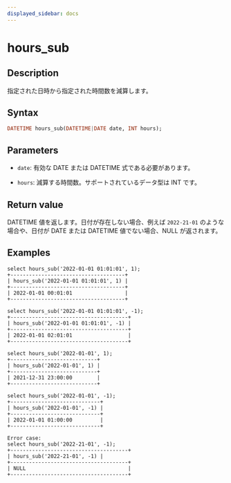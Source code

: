 ```yaml
---
displayed_sidebar: docs
---
```


# hours_sub

## Description

指定された日時から指定された時間数を減算します。

## Syntax

```Haskell
DATETIME hours_sub(DATETIME|DATE date, INT hours);
```

## Parameters

* `date`: 有効な DATE または DATETIME 式である必要があります。

* `hours`: 減算する時間数。サポートされているデータ型は INT です。

## Return value

DATETIME 値を返します。日付が存在しない場合、例えば `2022-21-01` のような場合や、日付が DATE または DATETIME 値でない場合、NULL が返されます。

## Examples

```Plain Text
select hours_sub('2022-01-01 01:01:01', 1);
+-------------------------------------+
| hours_sub('2022-01-01 01:01:01', 1) |
+-------------------------------------+
| 2022-01-01 00:01:01                 |
+-------------------------------------+

select hours_sub('2022-01-01 01:01:01', -1);
+--------------------------------------+
| hours_sub('2022-01-01 01:01:01', -1) |
+--------------------------------------+
| 2022-01-01 02:01:01                  |
+--------------------------------------+

select hours_sub('2022-01-01', 1);
+----------------------------+
| hours_sub('2022-01-01', 1) |
+----------------------------+
| 2021-12-31 23:00:00        |
+----------------------------+

select hours_sub('2022-01-01', -1);
+-----------------------------+
| hours_sub('2022-01-01', -1) |
+-----------------------------+
| 2022-01-01 01:00:00         |
+-----------------------------+

Error case:
select hours_sub('2022-21-01', -1);
+--------------------------------------+
| hours_sub('2022-21-01', -1) |
+--------------------------------------+
| NULL                                 |
+--------------------------------------+
```